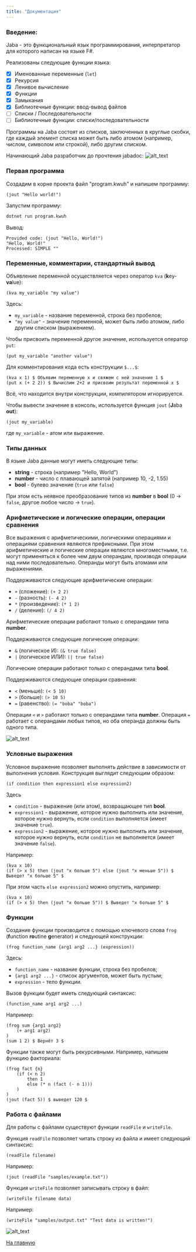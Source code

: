```yaml
---
title: "Документация"
---
```


### Введение:

Jaba - это функциональный язык программирования, интерпретатор для которого написан на языке F#.

Реализованы следующие функции языка:

* [x] Именованные переменные (`let`)
* [x] Рекурсия
* [x] Ленивое вычисление
* [x] Функции
* [x] Замыкания
* [x] Библиотечные функции: ввод-вывод файлов
* [ ] Списки / Последовательности
* [ ] Библиотечные функции: списки/последовательности

Программы на Jaba состоят из списков, заключенных в круглые скобки, где каждый элемент списка может быть либо атомом (например, числом, символом или строкой), либо другим списком.

Начинающий Jaba разработчик до прочтения jabadoc:
![alt_text](./img/frog9.jpeg)

### Первая программа
Создадим в корне проекта файл "program.kwuh" и напишем программу:
```jaba
(jout "Hello world!")
```

Запустим программу:
```bash
dotnet run program.kwuh
```
Вывод:
```
Provided code: (jout "Hello, World!")
"Hello, World!"
Processed: SIMPLE ""
```

### Переменные, комментарии, стандартный вывод
Объявление переменной осуществляется через оператор `kva` (**k**ey-**va**lue):
```jaba
(kva my_variable "my value")
```
Здесь:
- `my_variable` - название переменной, строка без пробелов;
- `"my value"` - значение переменной, может быть либо атомом, либо другим списком (выражением).

Чтобы присвоить переменной другое значение, используется оператор `put`:
```jaba
(put my_variable "another value")
```

Для комментирования кода есть конструкции `$...$`:
```jaba
(kva x 1) $ Объявим переменную x и свяжем с ней значение 1 $
(put x (+ 2 2)) $ Вычислим 2+2 и присвоим результат переменной x $
```
Всё, что находится внутри конструкции, компилятором игнорируется.

Чтобы вывести значение в консоль, используется функция `jout` (**J**aba **out**):
```jaba
(jout my_variable)
```
где `my_variable` - атом или выражение. 

### Типы данных
В языке Jaba данные могут иметь следующие типы:
- **string** - строка (например "Hello, World")
- **number** - число с плавающей запятой (например 10, -2, 1.55)
- **bool** - булево значение (`true` или `false`)

При этом есть неявное преобразование типов из **number** в **bool** (0 -> `false`, другое любое число -> `true`).


### Арифметические и логические операции, операции сравнения
Все выражения с арифметическими, логическими операциями и операциями сравнения являются префиксными.
При этом арифметические и логические операции являются многоместными, т.е. могут применяться к более чем двум операндам, производя операции над ними последовательно.
Операнды могут быть атомами или выражениями.

Поддерживаются следующие арифметические операции:
- `+` (сложение): `(+ 2 2)`
- `-` (разность): `(- 4 2)`
- `*` (произведение): `(* 1 2)`
- `/` (деление): `(/ 4 2)`

Арифметические операции работают только с операндами типа **number**.

Поддерживаются следующие логические операции:
- `&` (логическое И): `(& true false)`
- `|` (логическое ИЛИ): `(| true false)`

Логические операции работают только с операндами типа **bool**.

Поддерживаются следующие операции сравнения:
- `<` (меньше): `(< 5 10)`
- `>` (больше): `(> 10 5)`
- `=` (равенство): `(= "boba" "boba")`

Операции `<` и `>` работают только с операндами типа **number**.
Операция `=` работает с операндами любых типов, но оба операнда должны быть одного типа.

![alt_text](./img/frog10.jpeg)

### Условные выражения
Условное выражение позволяет выполнять действие в зависимости от выполнения условия. Конструкция выглядит следующим образом:
```jaba
(if condition then expression1 else expression2)
```
Здесь 
- `condition` - выражение (или атом), возвращающее тип **bool**.
- `expression1` - выражение, которое нужно выполнить или значение, которое нужно вернуть, если `condition` выполняется (имеет значение `true`).
- `expression2` - выражение, которое нужно выполнить или значение, которое нужно вернуть, если `condition` не выполняется (имеет значение `false`).

Например:
```jaba
(kva x 10)
(if (> x 5) then (jout "x больше 5") else (jout "x меньше 5")) $ Выведет "x больше 5" $
```

При этом часть `else expression2` можно опустить, например:
```jaba
(kva x 10)
(if (> x 5) then (jout "x больше 5")) $ Выведет "x больше 5" $
```

### Функции
Создание функции производится с помощью ключевого слова `frog` (**f**unction **ro**utine **g**enerator) и следующей конструкции:
```jaba
(frog function_name {arg1 arg2 ...} (expression))
```
Здесь:
- `function_name` - название функции, строка без пробелов;
- `{arg1 arg2 ...}` - список аргументов, может быть пустым;
- `expression` - тело функции.

Вызов функции будет иметь следующий синтаксис: 
```jaba
(function_name arg1 arg2 ...)
```

Например:
```jaba
(frog sum {arg1 arg2}
    (+ arg1 arg2)
)
(sum 1 2) $ Вернёт 3 $
```

Функции также могут быть рекурсивными.
Например, напишем функцию факториала:
```jaba
(frog fact {n}
    (if (< n 2)
        then 1
        else (* n (fact (- n 1)))
    )
)
(jout (fact 5)) $ выведет 120 $
```

### Работа с файлами
Для работы с файлами существуют функции `readFile` и `writeFile`.

Функция `readFile` позволяет читать строку из файла и имеет следующий синтаксис:
```jaba
(readFile filename)
```
Например:
```jaba
(jout (readFile "samples/example.txt"))
```

Функция `writeFile` позволяет записывать строку в файл:
```jaba
(writeFile filename data)
```
Например:
```jaba
(writeFile "samples/output.txt" "Test data is written!")
```

![alt_text](./img/frog3.png)

[На главную]({{site.baseurl}})